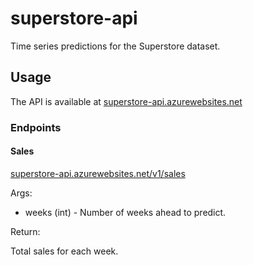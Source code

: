 # superstore-api
Time series predictions for the Superstore dataset.

## Usage

The API is available at [superstore-api.azurewebsites.net](https://superstore-api.azurewebsites.net/)

### Endpoints

#### Sales

[superstore-api.azurewebsites.net/v1/sales](https://superstore-api.azurewebsites.net/v1/sales/?weeks=1)

Args:

* weeks (int) - Number of weeks ahead to predict.

Return:

Total sales for each week.
